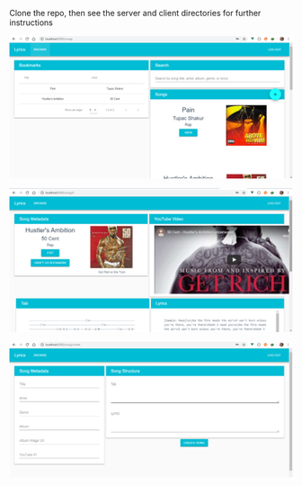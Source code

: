 Clone the repo, then see the server and client directories for further instructions


![alt tag](https://github.com/caleboki/lyrics/raw/master/1.png)

![alt tag](https://github.com/caleboki/lyrics/raw/master/2.png)

![alt tag](https://github.com/caleboki/lyrics/raw/master/3.png)